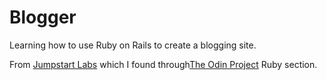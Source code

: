 # Blogger

Learning how to use Ruby on Rails to create a blogging site.

From [Jumpstart Labs](http://tutorials.jumpstartlab.com/projects/blogger.html#i0:-up-and-running) which I found through[The Odin Project](https://www.theodinproject.com/courses/web-development-101/lessons/ruby-on-rails?ref=lc-pb) Ruby section.
